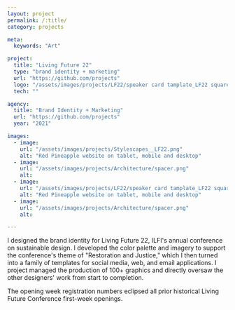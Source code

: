 ```yaml
---
layout: project
permalink: /:title/
category: projects

meta:
  keywords: "Art"

project:
  title: "Living Future 22"
  type: "brand identity + marketing"
  url: "https://github.com/projects"
  logo: "/assets/images/projects/LF22/speaker card tamplate_LF22 square green.png"
  tech: ""

agency:
  title: "Brand Identity + Marketing"
  url: "https://github.com/projects"
  year: "2021"

images:
  - image:
    url: "/assets/images/projects/Stylescapes__LF22.png"
    alt: "Red Pineapple website on tablet, mobile and desktop"
  - image:
    url: "/assets/images/projects/Architecture/spacer.png"
    alt: 
  - image:
    url: "/assets/images/projects/LF22/speaker card tamplate_LF22 square green.png"
    alt: "Red Pineapple website on tablet, mobile and desktop"
  - image:
    url: "/assets/images/projects/Architecture/spacer.png"
    alt:              

---
```

<p>I designed the brand identity for Living Future 22, ILFI's annual conference on sustainable design. I developed the color palette and imagery to support the conference's theme of "Restoration and Justice," which I then turned into a family of templates for social media, web, and email applications. I project managed the production of 100+ graphics and directly oversaw the other designers' work from start to completion.</p>
<p>The opening week registration numbers eclipsed all prior historical Living Future Conference first-week openings.</p>